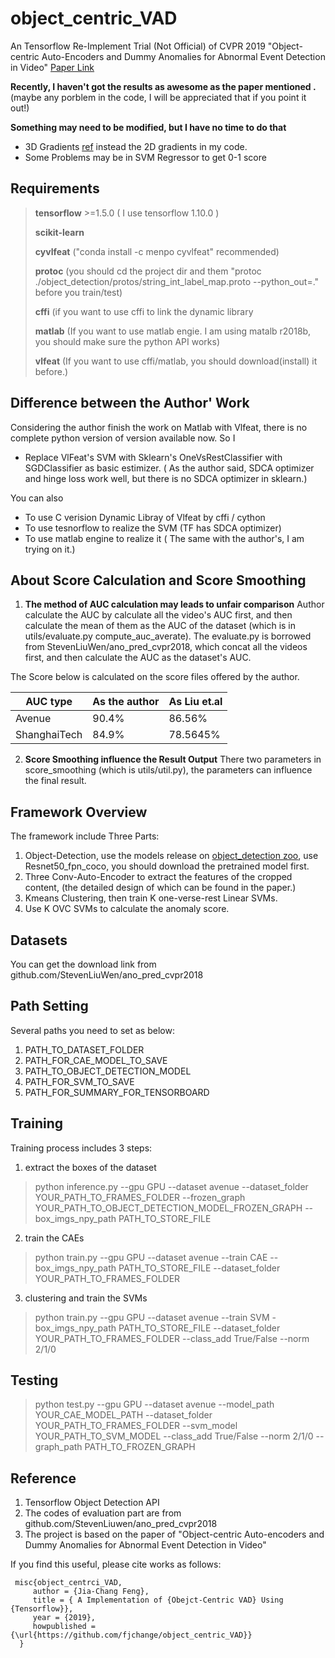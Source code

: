 # object_centric_VAD
An Tensorflow Re-Implement Trial (Not Official) of CVPR 2019 "Object-centric Auto-Encoders and Dummy Anomalies for Abnormal Event Detection in Video"
[Paper Link](http://openaccess.thecvf.com/content_CVPR_2019/papers/Ionescu_Object-Centric_Auto-Encoders_and_Dummy_Anomalies_for_Abnormal_Event_Detection_in_CVPR_2019_paper.pdf)

__Recently, I haven't got the results as awesome as the paper mentioned .__(maybe any porblem in the code, I will be appreciated that if you point it out!)

__Something may need to be modified, but I have no time to do that__
- 3D Gradients [ref](https://github.com/alliedel/anomalyframework_python) instead the 2D gradients in my code.
- Some Problems may be in SVM Regressor to get 0-1 score

## Requirements
> __tensorflow__ >=1.5.0 ( I use tensorflow 1.10.0 )
>
> __scikit-learn__
>
> __cyvlfeat__ ("conda install -c menpo cyvlfeat" recommended)
>
> __protoc__  (you should cd the project dir and them "protoc ./object_detection/protos/string_int_label_map.proto --python_out=." before you train/test)
>
> __cffi__ (if you want to use cffi to link the dynamic library
>
>__matlab__ (If you want to use matlab engie. I am using matalb r2018b, you should make sure the python API works)
>
>__vlfeat__ (If you want to use cffi/matlab, you should download(install) it before.)


## Difference between the Author' Work
Considering the author finish the work on Matlab with Vlfeat, there is no complete python version of version available now.
So I
- Replace VlFeat's SVM with Sklearn's  OneVsRestClassifier with SGDClassifier as basic estimizer. ( As the author said, SDCA optimizer and hinge loss work well, but there is no SDCA optimizer in sklearn.)

You can also 
- To use C verision Dynamic Libray of Vlfeat by cffi / cython
- To use tesnorflow to realize the SVM (TF has SDCA optimizer)
- To use matlab engine to realize it ( The same with the author's, I am trying on it.)

## About Score Calculation and Score Smoothing
1. __The method of AUC calculation may leads to unfair comparison__
Author calculate the AUC by calculate all the video's AUC first, and then calculate the mean of them as the AUC of the dataset (which is in utils/evaluate.py compute_auc_averate). The evaluate.py is borrowed from StevenLiuWen/ano_pred_cvpr2018, which concat all the videos first, and then calculate the AUC as the dataset's AUC.

The Score below is calculated on the score files offered by the author.

| AUC type | As the author | As Liu et.al |
|----|----|----|
|Avenue| 90.4% | 86.56% |
|ShanghaiTech|84.9%|78.5645%|


2. __Score Smoothing influence the Result Output__
There two parameters in score_smoothing (which is utils/util.py), the parameters can influence the final result.

## Framework Overview
The framework include Three Parts:
 1. Object-Detection, use the models release on [object_detection zoo](https://github.com/tensorflow/models/blob/master/research/object_detection/g3doc/detection_model_zoo.md), use Resnet50_fpn_coco, you should download the pretrained model first. 
 2. Three Conv-Auto-Encoder to extract the features of the cropped content, (the detailed design of which can be found in the paper.)
 3. Kmeans Clustering, then train K one-verse-rest Linear SVMs.
 4. Use K OVC SVMs to calculate the anomaly score.
 
 ## Datasets
 You can get the download link from github.com/StevenLiuWen/ano_pred_cvpr2018
 
 ## Path Setting
 Several paths you need to set as below:
 1. PATH_TO_DATASET_FOLDER
 2. PATH_FOR_CAE_MODEL_TO_SAVE
 3. PATH_TO_OBJECT_DETECTION_MODEL
 4. PATH_FOR_SVM_TO_SAVE
 5. PATH_FOR_SUMMARY_FOR_TENSORBOARD
 
 ## Training
 Training process includes 3 steps:
 1. extract the boxes of the dataset
 > python inference.py --gpu GPU --dataset avenue --dataset_folder YOUR_PATH_TO_FRAMES_FOLDER --frozen_graph YOUR_PATH_TO_OBJECT_DETECTION_MODEL_FROZEN_GRAPH --box_imgs_npy_path PATH_TO_STORE_FILE
 2. train the CAEs
 > python train.py --gpu GPU --dataset avenue --train CAE --box_imgs_npy_path PATH_TO_STORE_FILE --dataset_folder YOUR_PATH_TO_FRAMES_FOLDER
 3. clustering and train the SVMs
  > python train.py --gpu GPU --dataset avenue --train SVM -box_imgs_npy_path PATH_TO_STORE_FILE --dataset_folder YOUR_PATH_TO_FRAMES_FOLDER --class_add True/False --norm 2/1/0

 ## Testing
 > python test.py --gpu GPU --dataset avenue --model_path YOUR_CAE_MODEL_PATH --dataset_folder YOUR_PATH_TO_FRAMES_FOLDER --svm_model YOUR_PATH_TO_SVM_MODEL --class_add True/False --norm 2/1/0 --graph_path PATH_TO_FROZEN_GRAPH 
 
 ## Reference
 1. Tensorflow Object Detection API
 2. The codes of evaluation part are from github.com/StevenLiuwen/ano_pred_cvpr2018
 3. The project is based on the paper of "Object-centric Auto-encoders and Dummy Anomalies for Abnormal Event Detection in Video"
 
 If you find this useful, please cite works as follows:
```
 misc{object_centrci_VAD,
     author = {Jia-Chang Feng},
     title = { A Implementation of {Obejct-Centric VAD} Using {Tensorflow}},
     year = {2019},
     howpublished = {\url{https://github.com/fjchange/object_centric_VAD}}
  }
```
